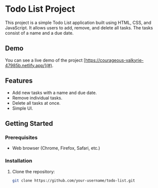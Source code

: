 # Todo List Project

This project is a simple Todo List application built using HTML, CSS, and JavaScript. It allows users to add, remove, and delete all tasks. The tasks consist of a name and a due date.

## Demo
You can see a live demo of the project [https://courageous-valkyrie-47985b.netlify.app/](#).

## Features
- Add new tasks with a name and due date.
- Remove individual tasks.
- Delete all tasks at once.
- Simple UI.

## Getting Started

### Prerequisites
- Web browser (Chrome, Firefox, Safari, etc.)

### Installation
1. Clone the repository:
   ```sh
   git clone https://github.com/your-username/todo-list.git
